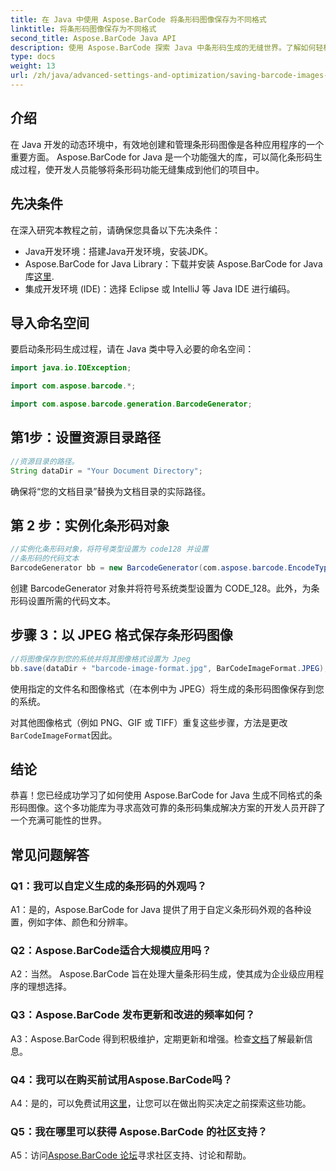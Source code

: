 ```yaml
---
title: 在 Java 中使用 Aspose.BarCode 将条形码图像保存为不同格式
linktitle: 将条形码图像保存为不同格式
second_title: Aspose.BarCode Java API
description: 使用 Aspose.BarCode 探索 Java 中条形码生成的无缝世界。了解如何轻松地以不同格式保存条形码图像。
type: docs
weight: 13
url: /zh/java/advanced-settings-and-optimization/saving-barcode-images-different-formats/
---
```

## 介绍

在 Java 开发的动态环境中，有效地创建和管理条形码图像是各种应用程序的一个重要方面。 Aspose.BarCode for Java 是一个功能强大的库，可以简化条形码生成过程，使开发人员能够将条形码功能无缝集成到他们的项目中。

## 先决条件

在深入研究本教程之前，请确保您具备以下先决条件：

- Java开发环境：搭建Java开发环境，安装JDK。
-  Aspose.BarCode for Java Library：下载并安装 Aspose.BarCode for Java 库[这里](https://releases.aspose.com/barcode/java/).
- 集成开发环境 (IDE)：选择 Eclipse 或 IntelliJ 等 Java IDE 进行编码。

## 导入命名空间

要启动条形码生成过程，请在 Java 类中导入必要的命名空间：

```java
import java.io.IOException;

import com.aspose.barcode.*;

import com.aspose.barcode.generation.BarcodeGenerator;
```

## 第1步：设置资源目录路径

```java
//资源目录的路径。
String dataDir = "Your Document Directory";
```

确保将“您的文档目录”替换为文档目录的实际路径。

## 第 2 步：实例化条形码对象

```java
//实例化条形码对象，将符号类型设置为 code128 并设置
//条形码的代码文本
BarcodeGenerator bb = new BarcodeGenerator(com.aspose.barcode.EncodeTypes.CODE_128, "1234567");
```

创建 BarcodeGenerator 对象并将符号系统类型设置为 CODE_128。此外，为条形码设置所需的代码文本。

## 步骤 3：以 JPEG 格式保存条形码图像

```java
//将图像保存到您的系统并将其图像格式设置为 Jpeg
bb.save(dataDir + "barcode-image-format.jpg", BarCodeImageFormat.JPEG);
```

使用指定的文件名和图像格式（在本例中为 JPEG）将生成的条形码图像保存到您的系统。

对其他图像格式（例如 PNG、GIF 或 TIFF）重复这些步骤，方法是更改`BarCodeImageFormat`因此。

## 结论

恭喜！您已经成功学习了如何使用 Aspose.BarCode for Java 生成不同格式的条形码图像。这个多功能库为寻求高效可靠的条形码集成解决方案的开发人员开辟了一个充满可能性的世界。

## 常见问题解答

### Q1：我可以自定义生成的条形码的外观吗？

A1：是的，Aspose.BarCode for Java 提供了用于自定义条形码外观的各种设置，例如字体、颜色和分辨率。

### Q2：Aspose.BarCode适合大规模应用吗？

A2：当然。 Aspose.BarCode 旨在处理大量条形码生成，使其成为企业级应用程序的理想选择。

### Q3：Aspose.BarCode 发布更新和改进的频率如何？

 A3：Aspose.BarCode 得到积极维护，定期更新和增强。检查[文档](https://reference.aspose.com/barcode/java/)了解最新信息。

### Q4：我可以在购买前试用Aspose.BarCode吗？

 A4：是的，可以免费试用[这里](https://releases.aspose.com/)，让您可以在做出购买决定之前探索这些功能。

### Q5：我在哪里可以获得 Aspose.BarCode 的社区支持？

 A5：访问[Aspose.BarCode 论坛](https://forum.aspose.com/c/barcode/13)寻求社区支持、讨论和帮助。